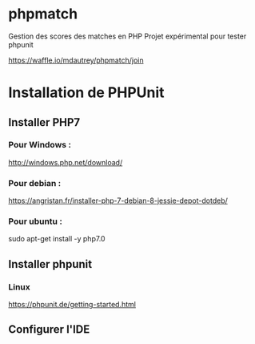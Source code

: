 # phpmatch
Gestion des scores des matches en PHP
Projet expérimental pour tester phpunit

https://waffle.io/mdautrey/phpmatch/join

# Installation de PHPUnit
## Installer PHP7
### Pour Windows :
http://windows.php.net/download/

### Pour debian :
https://angristan.fr/installer-php-7-debian-8-jessie-depot-dotdeb/

### Pour ubuntu :
sudo apt-get install -y php7.0


## Installer phpunit
### Linux
https://phpunit.de/getting-started.html

## Configurer l'IDE


